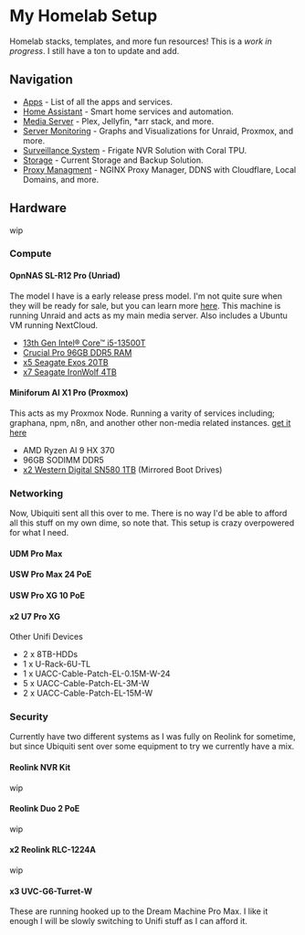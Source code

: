 # My Homelab Setup
Homelab stacks, templates, and more fun resources! This is a *work in progress*. I still have a ton to update and add.

## Navigation
* [Apps](https://github.com/TechHutTV/homelab/tree/main/apps) - List of all the apps and services.
* [Home Assistant](https://github.com/TechHutTV/homelab/tree/main/homeassistant) - Smart home services and automation.
* [Media Server](https://github.com/TechHutTV/homelab/tree/main/media) - Plex, Jellyfin, *arr stack, and more.
* [Server Monitoring](https://github.com/TechHutTV/homelab/tree/main/monitoring) - Graphs and Visualizations for Unraid, Proxmox, and more.
* [Surveillance System](https://github.com/TechHutTV/homelab/tree/main/surveillance) - Frigate NVR Solution with Coral TPU.
* [Storage](https://github.com/TechHutTV/homelab/tree/main/storage) - Current Storage and Backup Solution.
* [Proxy Managment](https://github.com/TechHutTV/homelab/tree/main/proxy) - NGINX Proxy Manager, DDNS with Cloudflare, Local Domains, and more.

## Hardware
wip

### Compute
#### OpnNAS SL-R12 Pro (Unriad)
The model I have is a early release press model. I'm not quite sure when they will be ready for sale, but you can learn more [here](https://opnnas.com/#hls). This machine is running Unraid and acts as my main media server. Also includes a Ubuntu VM running NextCloud.
* [13th Gen Intel® Core™ i5-13500T](https://amzn.to/4qblt9y)
* [Crucial Pro 96GB DDR5 RAM](https://amzn.to/3Jbh2uD)
* [x5 Seagate Exos 20TB](https://amzn.to/4nPhn5d) 
* [x7 Seagate IronWolf 4TB](https://amzn.to/3W1IFt5)

#### Miniforum AI X1 Pro (Proxmox)
This acts as my Proxmox Node. Running a varity of services including; graphana, npm, n8n, and another other non-media related instances.
[get it here](https://amzn.to/4n0xTOR)
* AMD Ryzen AI 9 HX 370
* 96GB SODIMM DDR5
* [x2 Western Digital SN580 1TB](https://amzn.to/4hdfHzY) (Mirrored Boot Drives)


### Networking
Now, Ubiquiti sent all this over to me. There is no way I'd be able to afford all this stuff on my own dime, so note that. This setup is crazy overpowered for what I need.

#### UDM Pro Max
#### USW Pro Max 24 PoE
#### USW Pro XG 10 PoE
#### x2 U7 Pro XG

Other Unifi Devices
* 2 x 8TB-HDDs
* 1 x U-Rack-6U-TL
* 1 x UACC-Cable-Patch-EL-0.15M-W-24
* 5 x UACC-Cable-Patch-EL-3M-W
* 2 x UACC-Cable-Patch-EL-15M-W

### Security
Currently have two different systems as I was fully on Reolink for sometime, but since Ubiquiti sent over some equipment to try we currently have a mix. 

#### Reolink NVR Kit
wip

#### Reolink Duo 2 PoE
wip

#### x2 Reolink RLC-1224A
wip

#### x3 UVC-G6-Turret-W
These are running hooked up to the Dream Machine Pro Max. I like it enough I will be slowly switching to Unifi stuff as I can afford it.
